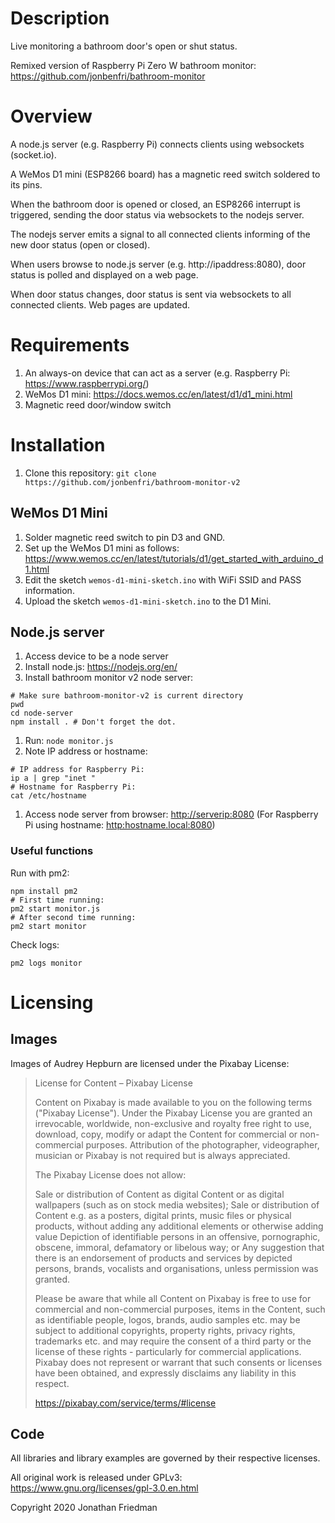 # Description

Live monitoring a bathroom door's open or shut status.

Remixed version of Raspberry Pi Zero W bathroom monitor: <https://github.com/jonbenfri/bathroom-monitor>

# Overview

A node.js server (e.g. Raspberry Pi) connects clients using websockets (socket.io).

A WeMos D1 mini (ESP8266 board) has a magnetic reed switch soldered to its pins.

When the bathroom door is opened or closed, an ESP8266 interrupt is triggered, sending the door status via websockets to the nodejs server.

The nodejs server emits a signal to all connected clients informing of the new door status (open or closed).

When users browse to node.js server (e.g. http://ipaddress:8080), door status is polled and displayed on a web page.

When door status changes, door status is sent via websockets to all connected clients. Web pages are updated.

# Requirements

1. An always-on device that can act as a server (e.g. Raspberry Pi: <https://www.raspberrypi.org/>)
1. WeMos D1 mini: <https://docs.wemos.cc/en/latest/d1/d1_mini.html>
1. Magnetic reed door/window switch

# Installation

1. Clone this repository: `git clone https://github.com/jonbenfri/bathroom-monitor-v2`

## WeMos D1 Mini

1. Solder magnetic reed switch to pin D3 and GND.
1. Set up the WeMos D1 mini as follows: <https://www.wemos.cc/en/latest/tutorials/d1/get_started_with_arduino_d1.html>
1. Edit the sketch `wemos-d1-mini-sketch.ino` with WiFi SSID and PASS information.
1. Upload the sketch `wemos-d1-mini-sketch.ino` to the D1 Mini.

## Node.js server

1. Access device to be a node server
1. Install node.js: <https://nodejs.org/en/>
1. Install bathroom monitor v2 node server:
```
# Make sure bathroom-monitor-v2 is current directory
pwd
cd node-server
npm install . # Don't forget the dot.
```
1. Run: `node monitor.js`
1. Note IP address or hostname:
```
# IP address for Raspberry Pi:
ip a | grep "inet "
# Hostname for Raspberry Pi:
cat /etc/hostname
```
1. Access node server from browser: <http://serverip:8080> (For Raspberry Pi using hostname: <http:hostname.local:8080>)

### Useful functions

Run with pm2:
```
npm install pm2
# First time running:
pm2 start monitor.js
# After second time running:
pm2 start monitor
```

Check logs:
```
pm2 logs monitor
```

# Licensing


## Images

Images of Audrey Hepburn are licensed under the Pixabay License:

>License for Content – Pixabay License
>
>Content on Pixabay is made available to you on the following terms ("Pixabay License"). Under the Pixabay License you are granted an irrevocable, worldwide, non-exclusive and royalty free right to use, download, copy, modify or adapt the Content for commercial or non-commercial purposes. Attribution of the photographer, videographer, musician or Pixabay is not required but is always appreciated.
>
>The Pixabay License does not allow:
>
>    Sale or distribution of Content as digital Content or as digital wallpapers (such as on stock media websites);
>    Sale or distribution of Content e.g. as a posters, digital prints, music files or physical products, without adding any additional elements or otherwise adding value
>    Depiction of identifiable persons in an offensive, pornographic, obscene, immoral, defamatory or libelous way; or
>    Any suggestion that there is an endorsement of products and services by depicted persons, brands, vocalists and organisations, unless permission was granted.
>
>Please be aware that while all Content on Pixabay is free to use for commercial and non-commercial purposes, items in the Content, such as identifiable people, logos, brands, audio samples etc. may be subject to additional copyrights, property rights, privacy rights, trademarks etc. and may require the consent of a third party or the license of these rights - particularly for commercial applications. Pixabay does not represent or warrant that such consents or licenses have been obtained, and expressly disclaims any liability in this respect.
>
><https://pixabay.com/service/terms/#license>

## Code

All libraries and library examples are governed by their respective licenses.

All original work is released under GPLv3: https://www.gnu.org/licenses/gpl-3.0.en.html

Copyright 2020 Jonathan Friedman
